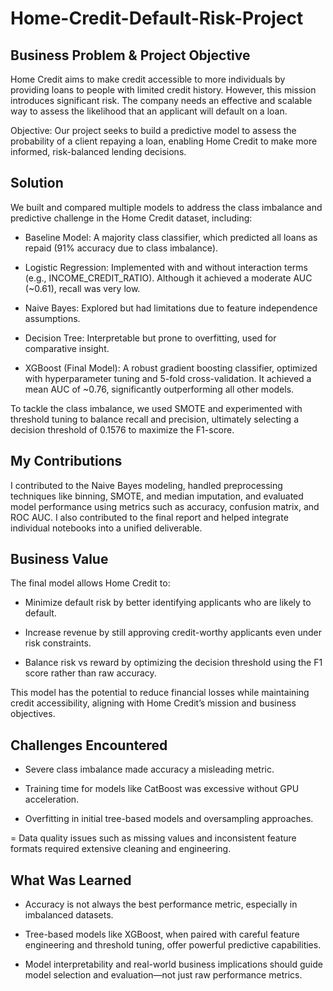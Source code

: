 # Home-Credit-Default-Risk-Project

## Business Problem & Project Objective

Home Credit aims to make credit accessible to more individuals by providing loans to people with limited credit history. However, this mission introduces significant risk. The company needs an effective and scalable way to assess the likelihood that an applicant will default on a loan.

Objective:
Our project seeks to build a predictive model to assess the probability of a client repaying a loan, enabling Home Credit to make more informed, risk-balanced lending decisions.

## Solution 

We built and compared multiple models to address the class imbalance and predictive challenge in the Home Credit dataset, including:

- Baseline Model: A majority class classifier, which predicted all loans as repaid (91% accuracy due to class imbalance).

- Logistic Regression: Implemented with and without interaction terms (e.g., INCOME_CREDIT_RATIO). Although it achieved a moderate AUC (~0.61), recall was very low.

- Naive Bayes: Explored but had limitations due to feature independence assumptions.

- Decision Tree: Interpretable but prone to overfitting, used for comparative insight.

- XGBoost (Final Model): A robust gradient boosting classifier, optimized with hyperparameter tuning and 5-fold cross-validation. It achieved a mean AUC of ~0.76, significantly outperforming all other models.

To tackle the class imbalance, we used SMOTE and experimented with threshold tuning to balance recall and precision, ultimately selecting a decision threshold of 0.1576 to maximize the F1-score.

## My Contributions 

I contributed to the Naive Bayes modeling, handled preprocessing techniques like binning, SMOTE, and median imputation, and evaluated model performance using metrics such as accuracy, confusion matrix, and ROC AUC. I also contributed to the final report and helped integrate individual notebooks into a unified deliverable.

## Business Value 

The final model allows Home Credit to:

- Minimize default risk by better identifying applicants who are likely to default.

- Increase revenue by still approving credit-worthy applicants even under risk constraints.

- Balance risk vs reward by optimizing the decision threshold using the F1 score rather than raw accuracy.

This model has the potential to reduce financial losses while maintaining credit accessibility, aligning with Home Credit’s mission and business objectives.

## Challenges Encountered 

- Severe class imbalance made accuracy a misleading metric.

- Training time for models like CatBoost was excessive without GPU acceleration.

- Overfitting in initial tree-based models and oversampling approaches.

= Data quality issues such as missing values and inconsistent feature formats required extensive cleaning and engineering.

## What Was Learned 

- Accuracy is not always the best performance metric, especially in imbalanced datasets.

- Tree-based models like XGBoost, when paired with careful feature engineering and threshold tuning, offer powerful predictive capabilities.

- Model interpretability and real-world business implications should guide model selection and evaluation—not just raw performance metrics.


